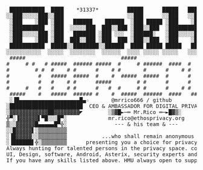 <pre> 
 ███████████  ████    *31337*         █████      █████   █████            █████   
░░███░░░░░███░░███                    ░░███      ░░███   ░░███            ░░███    
 ░███    ░███ ░███   ██████    ██████  ░███ █████ ░███    ░███   ██████   ███████  
 ░██████████  ░███  ░░░░░███  ███░░███ ░███░░███  ░███████████  ░░░░░███ ░░░███░   
 ░███░░░░░███ ░███   ███████ ░███ ░░░  ░██████░   ░███░░░░░███   ███████   ░███    
 ░███    ░███ ░███  ███░░███ ░███  ███ ░███░░███  ░███    ░███  ███░░███   ░███ ███
 ███████████  █████░░████████░░██████  ████ █████ █████   █████░░████████  ░░█████ 
░░░░░░░░░░░  ░░░░░  ░░░░░░░░  ░░░░░░  ░░░░ ░░░░░ ░░░░░   ░░░░░  ░░░░░░░░    ░░░░░  
 #####                              #####                                            
#     # #   # #####  ###### #####  #     # ######  ####  #    # #####  # ##### #   # 
#        # #  #    # #      #    # #       #      #    # #    # #    # #   #    # #  
#         #   #####  #####  #    #  #####  #####  #      #    # #    # #   #     #   
#         #   #    # #      #####        # #      #      #    # #####  #   #     #   
#     #   #   #    # #      #   #  #     # #      #    # #    # #   #  #   #     #   
 #####    #   #####  ###### #    #  #####  ######  ####   ####  #    # #   #     #   
 ░▐█▄▄▄▄▄▄▄▄▄▄▄▄▄▄▄▄▄▄▄█▄☆       @mrrico666 / github
░███████████████████████  CEO & AMBASSADOR FOR DIGITAL PRIVACY
░▓▓▓▓▓▓▓▓▓▓▓▓██▓▓▓▓▓▓▓▓◤        ░▒▓█►─═ Mr.Rico ═─►█▓▒░
╬▀░▐▓▓▓▓▓▓▌▀█░░░█▀░             mr.rico@ethosprivacy.org
▒░░▓▓▓▓▓▓█▄▄▄▄▄█▀╬░               --- & his team & ---
░░█▓▓▓▓▓▌░▒▒▒▒▒▒▒▒▒
░▐█▓▓▓▓▓░░▒▒▒▒▒▒▒▒▒           ...who shall remain anonymous
░▐██████▌╬░▒▒▒▒▒▒▒▒      presenting you a choice for privacy & freedom
Always hunting for talented persons in the privacy space. coders, ethical hackers
UI, Design, software, Android, Asterix, security experts and hobyists alike!
If you have any skills listed above. HMU always open to support up and coming talent too!
</pre>
